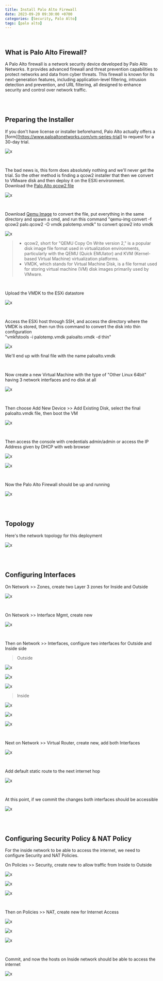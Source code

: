 ```yaml
---
title: Install Palo Alto Firewall
date: 2023-09-20 09:30:00 +0700
categories: [Security, Palo Alto]
tags: [palo alto]
---
```


<br>

## What is Palo Alto Firewall?

A Palo Alto firewall is a network security device developed by Palo Alto Networks. It provides advanced firewall and threat prevention capabilities to protect networks and data from cyber threats. This firewall is known for its next-generation features, including application-level filtering, intrusion detection and prevention, and URL filtering, all designed to enhance security and control over network traffic.

<br>
<br>

## Preparing the Installer

If you don't have license or installer beforehamd, Palo Alto actually offers a [form][https://www.paloaltonetworks.com/vm-series-trial] to request for a 30-day trial.

![x](/static/2023-09-20-palo/01.png)

<br>

The bad news is, this form does absolutely nothing and we'll never get the trial. So the other method is finding a qcow2 installer that then we convert to VMware disk and then deploy it on the ESXi environment. <br>
Download the [Palo Alto qcow2 file](https://labhub.eu.org/UNETLAB%20II/qemu/Palo%20Alto/paloalto-9.1.0)

![x](/static/2023-09-20-palo/02.png)

<br>

Download [Qemu Image](https://cloudbase.it/qemu-img-windows/) to convert the file, put everything in the same directory and spawn a cmd, and run this command "qemu-img convert -f qcow2 palo.qcow2 -O vmdk palotemp.vmdk" to convert qcow2 into vmdk

![x](/static/2023-09-20-palo/03.png)

> * qcow2, short for "QEMU Copy On Write version 2," is a popular disk image file format used in virtualization environments, particularly with the QEMU (Quick EMUlator) and KVM (Kernel-based Virtual Machine) virtualization platforms.
> * VMDK, which stands for Virtual Machine Disk, is a file format used for storing virtual machine (VM) disk images primarily used by VMware.

<br>

Upload the VMDK to the ESXi datastore

![x](/static/2023-09-20-palo/04.png)

<br>

Access the ESXi host through SSH, and access the directory where the VMDK is stored, then run this command to convert the disk into thin configuration <br>
"vmkfstools -i palotemp.vmdk paloalto.vmdk -d thin"

![x](/static/2023-09-20-palo/05.png)

We'll end up with final file with the name paloalto.vmdk

<br>

Now create a new Virtual Machine with the type of "Other Linux 64bit" having 3 network interfaces and no disk at all

![x](/static/2023-09-20-palo/06.png)

<br>

Then choose Add New Device >> Add Existing Disk, select the final paloalto.vmdk file, then boot the VM

![x](/static/2023-09-20-palo/07.png)

<br>

Then access the console with credentials admin/admin or access the IP Address given by DHCP with web browser

![x](/static/2023-09-20-palo/08.png)

![x](/static/2023-09-20-palo/09.png)

<br>

Now the Palo Alto Firewall should be up and running

![x](/static/2023-09-20-palo/10.png)

<br>
<br>

## Topology

Here's the network topology for this deployment

![x](/static/2023-09-20-palo/11.png)

<br>
<br>

## Configuring Interfaces

On Network >> Zones, create two Layer 3 zones for Inside and Outside

![x](/static/2023-09-20-palo/12.png)

<br>

On Network >> Interface Mgmt, create new

![x](/static/2023-09-20-palo/19.png)

<br>

Then on Network >> Interfaces, configure two interfaces for Outside and Inside side

> Outside

![x](/static/2023-09-20-palo/13.png)

![x](/static/2023-09-20-palo/14.png)

![x](/static/2023-09-20-palo/14a.png)

> Inside

![x](/static/2023-09-20-palo/15.png)

![x](/static/2023-09-20-palo/16.png)

![x](/static/2023-09-20-palo/16a.png)

<br>

Next on Network >> Virtual Router, create new, add both Interfaces

![x](/static/2023-09-20-palo/17.png)

<br>

Add default static route to the next internet hop

![x](/static/2023-09-20-palo/18.png)

<br>

At this point, if we commit the changes both interfaces should be accessible

![x](/static/2023-09-20-palo/20.png)

<br>
<br>

## Configuring Security Policy & NAT Policy

For the inside network to be able to access the internet, we need to configure Security and NAT Policies. <br>

On Policies >> Security, create new to allow traffic from Inside to Outside

![x](/static/2023-09-20-palo/21.png)

![x](/static/2023-09-20-palo/22.png)

![x](/static/2023-09-20-palo/23.png)

<br>

Then on Policies >> NAT, create new for Internet Access

![x](/static/2023-09-20-palo/24.png)

![x](/static/2023-09-20-palo/25.png)

![x](/static/2023-09-20-palo/26.png)

<br>

Commit, and now the hosts on Inside network should be able to access the internet

![x](/static/2023-09-20-palo/27.png)

<br>
